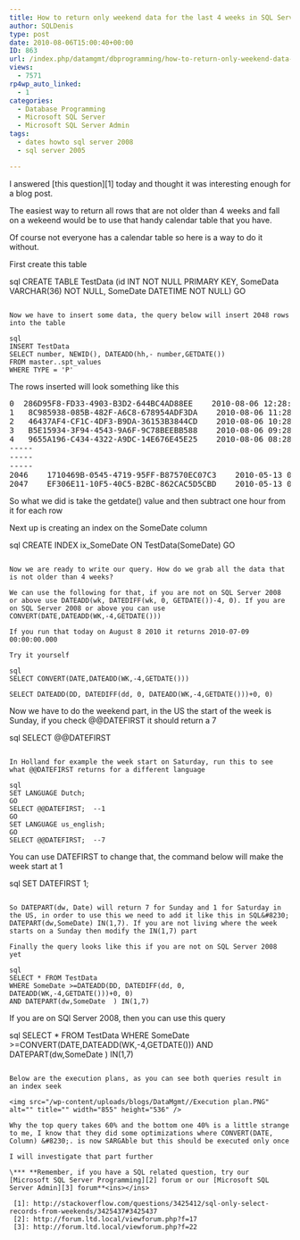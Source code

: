 ```yaml
---
title: How to return only weekend data for the last 4 weeks in SQL Server
author: SQLDenis
type: post
date: 2010-08-06T15:00:40+00:00
ID: 863
url: /index.php/datamgmt/dbprogramming/how-to-return-only-weekend-data-for-the/
views:
  - 7571
rp4wp_auto_linked:
  - 1
categories:
  - Database Programming
  - Microsoft SQL Server
  - Microsoft SQL Server Admin
tags:
  - dates howto sql server 2008
  - sql server 2005

---
```

I answered [this question][1] today and thought it was interesting enough for a blog post.
  
The easiest way to return all rows that are not older than 4 weeks and fall on a wekeend would be to use that handy calendar table that you have.
  
Of course not everyone has a calendar table so here is a way to do it without.

First create this table

sql
CREATE TABLE TestData (id INT NOT NULL PRIMARY KEY, 
			SomeData VARCHAR(36) NOT NULL, 
			SomeDate DATETIME NOT NULL)
GO
```

Now we have to insert some data, the query below will insert 2048 rows into the table

sql
INSERT TestData
SELECT number, NEWID(), DATEADD(hh,- number,GETDATE())
FROM master..spt_values
WHERE TYPE = 'P'
```

The rows inserted will look something like this

<pre>0	286D95F8-FD33-4903-B3D2-644BC4AD88EE	2010-08-06 12:28:09.913
1	8C985938-085B-482F-A6C8-678954ADF3DA	2010-08-06 11:28:09.913
2	46437AF4-CF1C-4DF3-B9DA-36153B3844CD	2010-08-06 10:28:09.913
3	B5E15934-3F94-4543-9A6F-9C78BEEBB588	2010-08-06 09:28:09.913
4	9655A196-C434-4322-A9DC-14E676E45E25	2010-08-06 08:28:09.913
-----
-----
-----
2046	1710469B-0545-4719-95FF-B87570EC07C3	2010-05-13 06:28:09.913
2047	EF306E11-10F5-40C5-B2BC-862CAC5D5CBD	2010-05-13 05:28:09.913
</pre>

So what we did is take the getdate() value and then subtract one hour from it for each row

Next up is creating an index on the SomeDate column

sql
CREATE  INDEX ix_SomeDate ON TestData(SomeDate)
GO
```

Now we are ready to write our query. How do we grab all the data that is not older than 4 weeks?
  
We can use the following for that, if you are not on SQL Server 2008 or above use DATEADD(wk, DATEDIFF(wk, 0, GETDATE())-4, 0). If you are on SQL Server 2008 or above you can use CONVERT(DATE,DATEADD(WK,-4,GETDATE()))

If you run that today on August 8 2010 it returns 2010-07-09 00:00:00.000
  
Try it yourself

sql
SELECT CONVERT(DATE,DATEADD(WK,-4,GETDATE()))

SELECT DATEADD(DD, DATEDIFF(dd, 0, DATEADD(WK,-4,GETDATE()))+0, 0)
```

Now we have to do the weekend part, in the US the start of the week is Sunday, if you check @@DATEFIRST it should return a 7

sql
SELECT @@DATEFIRST
```

In Holland for example the week start on Saturday, run this to see what @@DATEFIRST returns for a different language

sql
SET LANGUAGE Dutch;
GO
SELECT @@DATEFIRST;  --1
GO
SET LANGUAGE us_english;
GO
SELECT @@DATEFIRST;  --7
```

You can use DATEFIRST to change that, the command below will make the week start at 1

sql
SET DATEFIRST 1;
```

So DATEPART(dw, Date) will return 7 for Sunday and 1 for Saturday in the US, in order to use this we need to add it like this in SQL&#8230; DATEPART(dw,SomeDate) IN(1,7). If you are not living where the week starts on a Sunday then modify the IN(1,7) part

Finally the query looks like this if you are not on SQL Server 2008 yet

sql
SELECT * FROM TestData
WHERE SomeDate >=DATEADD(DD, DATEDIFF(dd, 0, DATEADD(WK,-4,GETDATE()))+0, 0)
AND DATEPART(dw,SomeDate  ) IN(1,7)
```

If you are on SQl Server 2008, then you can use this query

sql
SELECT * FROM TestData
WHERE SomeDate >=CONVERT(DATE,DATEADD(WK,-4,GETDATE()))
AND DATEPART(dw,SomeDate  ) IN(1,7)
```

Below are the execution plans, as you can see both queries result in an index seek

<img src="/wp-content/uploads/blogs/DataMgmt//Execution plan.PNG" alt="" title="" width="855" height="536" />

Why the top query takes 60% and the bottom one 40% is a little strange to me, I know that they did some optimizations where CONVERT(DATE, Column) &#8230;. is now SARGAble but this should be executed only once

I will investigate that part further

\*** **Remember, if you have a SQL related question, try our [Microsoft SQL Server Programming][2] forum or our [Microsoft SQL Server Admin][3] forum**<ins></ins>

 [1]: http://stackoverflow.com/questions/3425412/sql-only-select-records-from-weekends/3425437#3425437
 [2]: http://forum.ltd.local/viewforum.php?f=17
 [3]: http://forum.ltd.local/viewforum.php?f=22